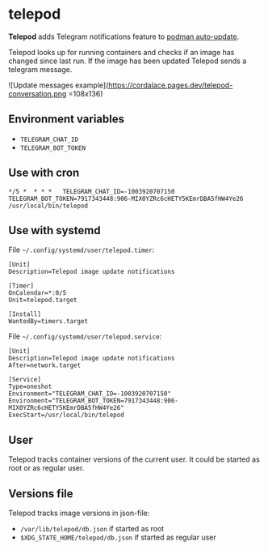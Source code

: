 # telepod

**Telepod** adds Telegram notifications feature to
[podman auto-update](https://docs.podman.io/en/latest/markdown/podman-auto-update.1.html).

Telepod looks up for running containers and checks if an image has changed since last run.
If the image has been updated Telepod sends a telegram message.

![Update messages example](https://cordalace.pages.dev/telepod-conversation.png =108x136)

## Environment variables

- `TELEGRAM_CHAT_ID`
- `TELEGRAM_BOT_TOKEN`

## Use with cron

```
*/5 *  * * *   TELEGRAM_CHAT_ID=-1003920707150 TELEGRAM_BOT_TOKEN=7917343448:906-MIX0YZRc6cHETY5KEmrDBA5fHW4Ye26 /usr/local/bin/telepod
```

## Use with systemd

File `~/.config/systemd/user/telepod.timer`:

```
[Unit]
Description=Telepod image update notifications

[Timer]
OnCalendar=*:0/5
Unit=telepod.target

[Install]
WantedBy=timers.target
```

File `~/.config/systemd/user/telepod.service`:

```
[Unit]
Description=Telepod image update notifications
After=network.target

[Service]
Type=oneshot
Environment="TELEGRAM_CHAT_ID=-1003920707150"
Environment="TELEGRAM_BOT_TOKEN=7917343448:906-MIX0YZRc6cHETY5KEmrDBA5fHW4Ye26"
ExecStart=/usr/local/bin/telepod
```

## User

Telepod tracks container versions of the current user. It could be
started as root or as regular user.

## Versions file

Telepod tracks image versions in json-file:

- `/var/lib/telepod/db.json` if started as root
- `$XDG_STATE_HOME/telepod/db.json` if started as regular user

